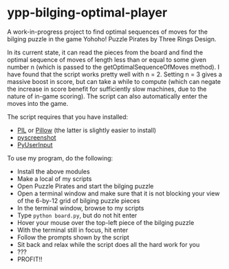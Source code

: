 # ypp-bilging-optimal-player
A work-in-progress project to find optimal sequences of moves for the bilging puzzle in the game Yohoho! Puzzle Pirates by Three Rings Design.

In its current state, it can read the pieces from the board and find the optimal sequence of moves of length less than or equal to some given number n (which is passed to the getOptimalSequenceOfMoves method). I have found that the script works pretty well with n = 2. Setting n = 3 gives a massive boost in score, but can take a while to compute (which can negate the increase in score benefit for sufficiently slow machines, due to the nature of in-game scoring). The script can also automatically enter the moves into the game.

The script requires that you have installed:
* [PIL](http://www.pythonware.com/products/pil/) or [Pillow](https://pillow.readthedocs.org/) (the latter is slightly easier to install)
* [pyscreenshot](https://github.com/ponty/pyscreenshot)
* [PyUserInput](https://github.com/SavinaRoja/PyUserInput)

To use my program, do the following:
* Install the above modules
* Make a local of my scripts
* Open Puzzle Pirates and start the bilging puzzle
* Open a terminal window and make sure that it is not blocking your view of the 6-by-12 grid of bilging puzzle pieces
* In the terminal window, browse to my scripts
* Type `python board.py`, but do not hit enter
* Hover your mouse over the top-left piece of the bilging puzzle
* With the terminal still in focus, hit enter
* Follow the prompts shown by the script
* Sit back and relax while the script does all the hard work for you
* ???
* PROFIT!!
